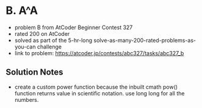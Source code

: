 # B. A^A

* problem B from AtCoder Beginner Contest 327
* rated 200 on AtCoder
* solved as part of the 5-hr-long solve-as-many-200-rated-problems-as-you-can challenge
* link to problem: https://atcoder.jp/contests/abc327/tasks/abc327_b

## Solution Notes

* create a custom power function because the inbuilt cmath pow() function returns value in scientific notation. use long long for all the numbers.